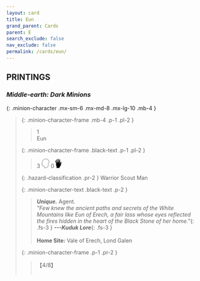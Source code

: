 ```yaml
---
layout: card
title: Eun
grand_parent: Cards
parent: E
search_exclude: false
nav_exclude: false
permalink: /cards/eun/
---
```


## PRINTINGS


### _Middle-earth: Dark Minions_

{: .minion-character .mx-sm-6 .mx-md-8 .mx-lg-10 .mb-4 }
> {: .minion-character-frame .mb-4 .p-1 .pl-2 }
> > <div class="hazard-mp">1</div>
> > <div class="card-name">Eun</div>
>
> {: .minion-character-frame .black-text .p-1 .pl-2 }
> > 3 ![](/assets/images/mind.svg) 0![](/assets/images/di.svg)
>
> {: .hazard-classification .pr-2 }
> Warrior Scout Man
>
> {: .minion-character-text .black-text .p-2 }
> > _**Unique.**_ Agent. <br>_"Few knew the ancient paths and secrets of the White Mountains like Eun of Erech, a fair lass whose eyes reflected the fires hidden in the heart of the Black Stone of her home."_{: .fs-3 } ***---&#65279;Kuduk Lore***{: .fs-3 }  <br><br>**Home Site:** Vale of Erech, Lond Galen  
>
> {: .minion-character-frame .p-1 .pr-2 }
> > <div class="card-shield">【4/8】</div>
> > <div class="card-corruption-white">&nbsp;</div>
